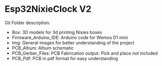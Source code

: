 # Esp32NixieClock V2

Git Folder description:
- Box: 3D models for 3d printing Nixies boxes
- Firmware_Arduino_IDE: Arduino code for Wemos D1 mini
- Img: General images for better understanding of the project
- PCB_Altium: Altium schematic
- PCB_Gerber_Files: PCB Fabrication output. Pick and place not included
- PCB_Pdf: PCB in pdf format for easy understanding

